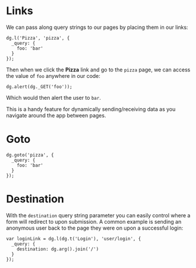 # Links

We can pass along query strings to our pages by placing them in our links:

```
dg.l('Pizza', 'pizza', {
  _query: {
    foo: 'bar'
  }
});
```

Then when we click the **Pizza** link and go to the `pizza` page, we can access the value of `foo` anywhere in our code:

```
dg.alert(dg._GET('foo'));
```

Which would then alert the user to `bar`.

This is a handy feature for dynamically sending/receiving data as you navigate around the app between pages.

# Goto

```
dg.goto('pizza', {
  _query: {
    foo: 'bar'
  }
});
```

# Destination

With the `destination` query string parameter you can easily control where a form will redirect to upon submission. A
common example is sending an anonymous user back to the page they were on upon a successful login:

```
var loginLink = dg.l(dg.t('Login'), 'user/login', {
  _query: {
    destination: dg.arg().join('/')
  }
});
```
